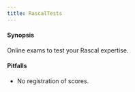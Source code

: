 ```yaml
---
title: RascalTests
---
```



#### Synopsis

Online exams to test your Rascal expertise.

#### Pitfalls

* No registration of scores.

